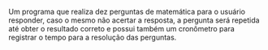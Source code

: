 Um programa que realiza dez perguntas de matemática para o usuário responder, caso o mesmo não acertar a resposta, a pergunta será repetida até obter o resultado correto e possui também um cronômetro para registrar o tempo para a resolução das perguntas.

